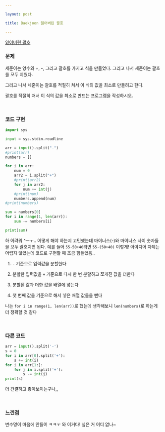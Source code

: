 ```yaml
---

layout: post

title: Baekjoon 잃어버린 괄호

---
```


[잃어버린 괄호](https://www.acmicpc.net/problem/1541)

### 문제

세준이는 양수와 +, -, 그리고 괄호를 가지고 식을 만들었다. 그리고 나서 세준이는 괄호를 모두 지웠다.

그리고 나서 세준이는 괄호를 적절히 쳐서 이 식의 값을 최소로 만들려고 한다.

괄호를 적절히 쳐서 이 식의 값을 최소로 만드는 프로그램을 작성하시오.

<br/>

### 코드 구현

```python
import sys

input = sys.stdin.readline

arr = input().split("-")
#print(arr)
numbers = []

for i in arr:
    num = 0
    arr2 = i.split("+")
    #print(arr2)
    for j in arr2:
        num += int(j)
    #print(num)
    numbers.append(num)
#print(numbers)

sum = numbers[0]
for i in range(1, len(arr)):
    sum -= numbers[i]

print(sum)
```

하 어려워 ^ㅡㅜ.. 어떻게 해야 하는지 고민했는데 마이너스(-)와 마이너스 사이 숫자들을 모두 괄호치면 된다. 예를 들어 `55-50+40`라면 `55-(50+40)` 이렇게! 아이디어 자체는 어렵지 않았는데 코드로 구현할 때 조금 힘들었음..

1. `-` 기준으로 입력값을 분할한다

2. 분할한 입력값을 `+` 기준으로 다시 한 번 분할하고 쪼개진 값을 더한다

3. 분할된 값과 더한 값을 배열에 넣는다

4. 첫 번째 값을 기준으로 해서 넣은 배열 값들을 뺀다

나는 `for i in range(1, len(arr))`로 했는데 생각해보니 `len(numbers)`로 하는게 더 정확할 것 같다

<br/>

### 다른 코드

```python
arr = input().split('-')
s = 0
for i in arr[0].split('+'):
    s += int(i)
for i in arr[1:]:
    for j in i.split('+'):
        s -= int(j)
print(s)
```

더 간결하고 좋아보이는구나,,

<br/>

### 느낀점

변수명이 마음에 안들어 ㅋㅋㅜ 와 이거다! 싶은 거 어디 없나~
